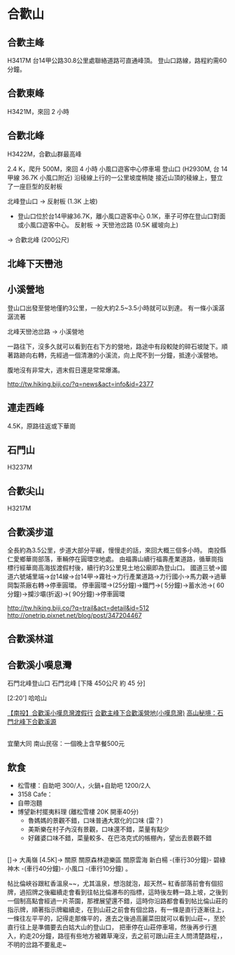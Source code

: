 # 合歡山

## 合歡主峰
H3417M
台14甲公路30.8公里處聯絡道路可直通峰頂。
登山口路線，路程約需60分鐘。

## 合歡東峰
H3421M，來回 2 小時

## 合歡北峰
H3422M，合歡山群最高峰

2.4 K，爬升 500M，來回 4 小時
小風口遊客中心停車場
登山口 (H2930M, 台 14 甲線 36.7K 小風口附近) 沿稜線上行的一公里坡度稍陡
接近山頂的稜線上，豎立了一座巨型的反射板

北峰登山口 -> 反射板 (1.3K 上坡)
* 登山口位於台14甲線36.7K，離小風口遊客中心 0.1K，車子可停在登山口對面或小風口遊客中心。
反射板 -> 天巒池岔路 (0.5K 緩坡向上)

-> 合歡北峰 (200公尺)


## 北峰下天巒池

## 小溪營地
登山口出發至營地僅約3公里，一般大約2.5~3.5小時就可以到達。
有一條小溪潺潺流著

北峰天巒池岔路 -> 小溪營地

一路往下，沒多久就可以看到在右下方的營地，路途中有段較陡的碎石坡陡下。順著路跡向右轉，先經過一個清澈的小溪流，向上爬不到一分鐘，抵達小溪營地。

腹地沒有非常大，週末假日還是常常爆滿。

http://tw.hiking.biji.co/?q=news&act=info&id=2377

## 連走西峰
4.5K，原路往返或下華崗

## 石門山
H3237M

## 合歡尖山
H3217M

## 合歡溪步道
全長約為3.5公里，步道大部分平緩，慢慢走的話，來回大概三個多小時。
南投縣仁愛鄉華崗部落，車輛停在圓環空地處。
由福壽山續行福壽產業道路，循華崗指標行經華崗高海拔渡假村後，續行約3公里見土地公廟即為登山口。
國道三號→國道六號埔里端→台14線→台14甲→霧社→力行產業道路→力行國小→馬力觀→過華岡製茶廠右轉→停車圓環。
停車圓環→(25分鐘)→鐵門→( 5分鐘)→蓄水池→( 60分鐘)→攔沙壩(折返)→( 90分鐘)→停車圓環

http://tw.hiking.biji.co/?q=trail&act=detail&id=512
http://onetrip.pixnet.net/blog/post/347204467

## 合歡溪林道

## 合歡溪小嘆息灣
石門北峰登山口 石門北峰 [下降 450公尺 約 45 分]

[2:20'] 哈哈山

[【南投】合歡溪小嘆息灣渡假行](http://tw.hiking.biji.co/index.php?q=news&act=info&id=7317)
[合歡主峰下合歡溪營地(小嘆息灣)](http://burt.pixnet.net/blog/post/42904493)
[高山秘境：石門北峰下合歡溪源](http://tw.hiking.biji.co/index.php?q=review&act=info&review_id=530)

##
宜蘭大同 南山民宿：一個晚上含早餐500元

## 飲食
* 松雪樓：自助吧 300/人，火鍋+自助吧 1200/2人
* 3158 Cafe：
* 自帶泡麵
* 博望新村擺夷料理 (離松雪樓 20K 開車40分)
	* 魯媽媽的景觀不錯，口味普通大眾化的口味 (雷？)
	* 美斯樂在村子內沒有景觀，口味還不錯，菜量有點少
	* 好雞婆口味不錯，菜量較多、在巴洛克式的帳棚內，望出去景觀不錯

##
[]-> 大禹嶺 [4.5K]-> 關原
關原森林遊樂區 關原雲海
新白楊 -(車行30分鐘)- 碧綠神木 -(車行40分鐘)- 小風口 -(車行10分鐘) 。

帖比倫峽谷跟紅香溫泉~~，尤其溫泉，想泡就泡，超天然~
紅香部落前會有個招牌，過招牌之後繼續走會看到往帖比倫瀑布的指標，這時後左轉一路上坡，之後到一個制高點會經過一片茶園，那裡展望還不錯，這時你沿路都會看到帖比倫山莊的指示牌，順著指示牌繼續走，在到山莊之前會有個岔路，有一條是直行逐漸往上，一條往左平平的，記得走那條平的，進去之後過高麗菜田就可以看到山莊~，至於直行往上是準備要去白姑大山的登山口，
把車停在山莊停車場，然後再步行進入，約走20分鐘，路徑有些地方被雜草淹沒，去之前可跟山莊主人問清楚路程，，不明的岔路不要亂走~
